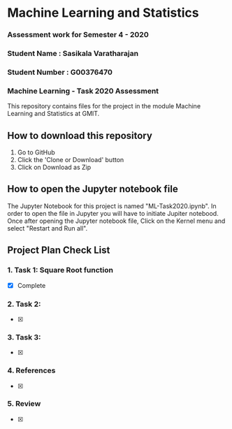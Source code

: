 # Machine Learning and Statistics
### Assessment work for Semester 4 - 2020
### Student Name : Sasikala Varatharajan
### Student Number : G00376470

### Machine Learning - Task 2020 Assessment

This repository contains files for the project in the module 
Machine Learning and Statistics at GMIT.

## How to download this repository
1. Go to GitHub
2. Click the 'Clone or Download' button
3. Click on Download as Zip

## How to open the Jupyter notebook file
The Jupyter Notebook for this project is named "ML-Task2020.ipynb". In order to open the file in Jupyter you will have to initiate Jupiter notebood. Once after opening the Jupyter notebook file, Click on the Kernel menu and select "Restart and Run all".

## Project Plan Check List

### 1. Task 1: Square Root function
- [x] Complete

### 2. Task 2: 
- [x] 

### 3. Task 3:  
- [x] 

### 4. References
- [x] 
### 5. Review
- [x] 
